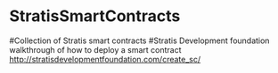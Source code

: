 # StratisSmartContracts
#Collection of Stratis smart contracts
#Stratis Development foundation walkthrough of how to deploy a smart contract
http://stratisdevelopmentfoundation.com/create_sc/
